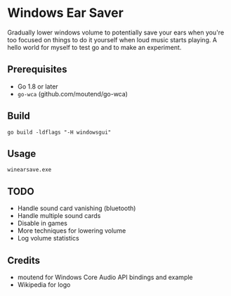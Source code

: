 # Windows Ear Saver

Gradually lower windows volume to potentially save your ears when you're too focused on things to do it yourself when loud music starts playing. A hello world for myself to test go and to make an experiment.

## Prerequisites

- Go 1.8 or later
- `go-wca` (github.com/moutend/go-wca)

## Build

```shell
go build -ldflags "-H windowsgui" 
```

## Usage

```shell
winearsave.exe
```

## TODO

- Handle sound card vanishing (bluetooth)
- Handle multiple sound cards
- Disable in games
- More techniques for lowering volume
- Log volume statistics

## Credits
- moutend for Windows Core Audio API bindings and example
- Wikipedia for logo